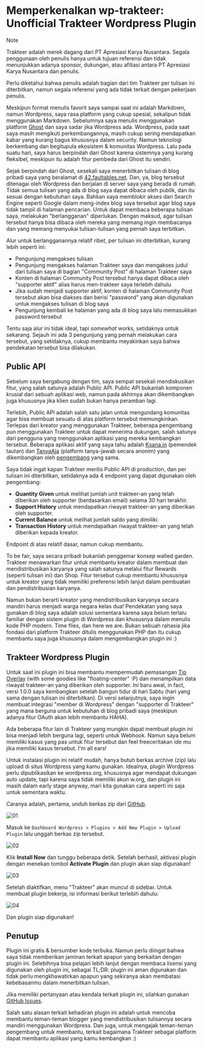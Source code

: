 # Memperkenalkan wp-trakteer: Unofficial Trakteer Wordpress Plugin

> [!NOTE]
>
> Trakteer adalah merek dagang dari PT Apresiasi Karya Nusantara. Segala penggunaan oleh penulis hanya untuk tujuan referensi dan tidak menunjukkan adanya sponsor, dukungan, atau afiliasi antara PT Apresiasi Karya Nusantara dan penulis.
>
> Perlu diketahui bahwa penulis adalah bagian dari tim Trakteer per tulisan ini diterbitkan, namun segala referensi yang ada tidak terkait dengan pekerjaan penulis.

Meskipun format menulis favorit saya sampai saat ini adalah Markdown, namun Wordpress, saya rasa platform yang cukup spesial, sekalipun tidak menggunakan Markdown. Sebelumnya saya menulis menggunakan platform [Ghost](https://ghost.org/) dan saya sadar jika Wordpress ada. Wordpress, pada saat saya masih mengikuti perkembangannya, masih cukup sering mendapatkan kabar yang kurang bagus khususnya dalam security. Namun teknologi berkembang dan begitupula ekosistem & komunitas Wordpress. Lalu pada suatu hari, saya harus berpindah dari Ghost karena sistemnya yang kurang fleksibel, meskipun itu adalah fitur pembeda dari Ghost itu sendiri.

Sejak berpindah dari Ghost, sesekali saya menerbitkan tulisan di blog pribadi saya yang beralamat di [42.faultables.net](https://42.faultables.net). Dan, ya, blog tersebut ditenagai oleh Wordpress dan berjalan di server saya yang berada di rumah. Tidak semua tulisan yang ada di blog saya dapat dibaca oleh publik, dan itu sesuai dengan kebutuhan saya. Bahkan saya memblokir akses dari Search Engine seperti Google dalam meng-index blog saya tersebut agar blog saya tidak tampil di halaman pencarian. Untuk dapat membaca beberapa tulisan saya, melakukan "berlangganan" diperlukan. Dengan maksud, agar tulisan tersebut hanya bisa dibaca oleh mereka yang memang ingin membacanya dan yang memang menyukai tulisan-tulisan yang pernah saya terbitkan.

Alur untuk berlangganannya relatif ribet, per tulisan ini diterbitkan, kurang lebih seperti ini:

- Pengunjung mengakses tulisan
- Pengunjung mengakses halaman Trakteer saya dan mengakses judul dari tulisan saya di bagian "Community Post" di halaman Trakteer saya
- Konten di halaman Community Post tersebut hanya dapat dibaca oleh "supporter aktif" alias harus men-trakteer saya terlebih dahulu
- Jika sudah menjadi supporter aktif, konten di halaman Community Post tersebut akan bisa diakses dan berisi "password" yang akan digunakan untuk mengakses tulisan di blog saya
- Pengunjung kembali ke halaman yang ada di blog saya lalu memasukkan password tersebut

Tentu saja alur ini tidak ideal, tapi *somewhat* works, setidaknya untuk sekarang. Sejauh ini ada 3 pengunjung yang pernah melakukan cara tersebut, yang setidaknya, cukup membantu meyakinkan saya bahwa pendekatan tersebut bisa dilakukan.

## Public API

Sebelum saya bergabung dengan tim, saya sempat sesekali mendiskusikan fitur, yang salah satunya adalah Public API. Public API bukanlah komponen krusial dari sebuah aplikasi web, namun pada akhirnya akan dikembangkan juga khususnya jika klien sudah bukan hanya peramban lagi.

Terlebih, Public API adalah salah satu jalan untuk mengundang komunitas agar bisa membuat sesuatu di atas platform tersebut memungkinkan. Terlepas dari kreator yang menggunakan Trakteer, beberapa pengembang pun menggunakan Trakteer untuk dapat menerima dukungan, salah satunya dari pengguna yang menggunakan aplikasi yang mereka kembangkan tersebut. Beberapa aplikasi aktif yang saya tahu adalah [Ksana.in](https://ksana.in) (pemendek tautan) dan [TanyaAja](https://tanyaaja.in) (platform tanya-jawab secara anonim) yang dikembangkan oleh [pengembang](https://www.mazipan.space/support) yang sama.

Saya tidak ingat kapan Trakteer merilis Public API di production, dan per tulisan ini diterbitkan, setidaknya ada 4 endpoint yang dapat digunakan oleh pengembang:

- **Quantity Given** untuk melihat jumlah unit trakteer-an yang telah diberikan oleh supporter (berdasarkan email) selama 30 hari terakhir.
- **Support History** untuk mendapatkan riwayat trakteer-an yang diberikan oleh supporter.
- **Current Balance** untuk melihat jumlah saldo yang dimiliki.
- **Transaction History** untuk mendapatkan riwayat trakteer-an yang telah diberikan kepada kreator.

Endpoint di atas relatif dasar, namun cukup membantu.

To be fair, saya secara pribadi bukanlah penggemar konsep walled garden. Trakteer menawarkan fitur untuk membantu kreator dalam membuat dan mendistribusikan karyanya yang salah satunya melalui fitur Rewards (seperti tulisan ini) dan Shop. Fitur tersebut cukup membantu khususnya untuk kreator yang tidak memiliki preferensi lebih lanjut dalam pembuatan dan pendistribusian karyanya.

Namun bukan berarti kreator yang mendistribusikan karyanya secara mandiri harus menjadi warga negara kelas dua! Pendekatan yang saya gunakan di blog saya adalah solusi sementara karena saya belum terlalu familiar dengan sistem plugin di Wordpress dan khususnya dalam menulis kode PHP modern. Time flies, dan here we are. Bukan sebuah rahasia jika fondasi dari platform Trakteer ditulis menggunakan PHP dan itu cukup membantu saya juga khususnya dalam mengembangkan plugin ini :)

## Trakteer Wordpress Plugin

Untuk saat ini plugin ini bisa membantu mempermudah pemasangan [Tip Overlay](https://trakteer.id/manage/website-embeds) (with some goodies like "floating-center" :P) dan menampilkan data riwayat trakteer-an yang diberikan oleh supporter. Ini baru awal, in fact, versi 1.0.0 saya kembangkan setelah bangun tidur di hari Sabtu (hari yang sama dengan tulisan ini diterbitkan). Di versi selanjutnya, saya ingin membuat integrasi "member di Wordpress" dengan "supporter di Trakteer" yang mana berguna untuk kebutuhan di blog pribadi saya (meskipun adanya fitur OAuth akan lebih membantu HAHA).

Ada beberapa fitur lain di Trakteer yang mungkin dapat membuat plugin ini bisa menjadi lebih berguna lagi, seperti untuk Webhook. Namun saya belum memiliki kasus yang pas untuk fitur tersebut dan feel freeceritakan ide mu jika memiliki kasus tersebut. I'm all ears!

Untuk instalasi plugin ini relatif mudah, hanya butuh berkas archive (zip) lalu upload di situs Wordpress yang kamu gunakan. Idealnya, plugin Wordpress perlu dipublikasikan ke wordpress.org, khususnya agar mendapat dukungan auto update, tapi karena saya tidak memiliki akun w.org, dan plugin ini masih dalam early stage anyway, mari kita gunakan cara seperti ini saja untuk sementara waktu.

Caranya adalah, pertama, unduh berkas zip dari [GitHub](https://github.com/faultables/wp-trakteer/releases).

![01](./01.png)

Masuk ke `Dashboard Wordpress > Plugins > Add New Plugin > Upload Plugin` lalu unggah berkas zip tersebut.

![02](./02.png)

Klik **Install Now** dan tunggu beberapa detik. Setelah berhasil, aktivasi plugin dengan menekan tombol **Activate Plugin** dan plugin akan siap digunakan!

![03](./03.png)

Setelah diaktifkan, menu "Trakteer" akan muncul di sidebar. Untuk membuat plugin bekerja, isi informasi berikut terlebih dahulu:

![04](./04.png)

Dan plugin siap digunakan!

## Penutup

Plugin ini gratis & bersumber kode terbuka. Namun perlu diingat bahwa saya tidak memberikan jaminan terkait apapun yang berkaitan dengan plugin ini. Selebihnya bisa pelajari lebih lanjut dengan membaca lisensi yang digunakan oleh plugin ini, sebagai TL;DR: plugin ini aman digunakan dan tidak perlu mengkhawatirkan apapun yang sekiranya akan membatasi kebebasanmu dalam menerbitkan tulisan.

Jika memiliki pertanyaan atau kendala terkait plugin ini, silahkan gunakan [GitHub Issues](https://github.com/faultables/wp-trakteer/issues/new).

Salah satu alasan terkait kehadiran plugin ini adalah untuk mencoba membantu teman-teman blogger yang mendistribusikan tulisannya secara mandiri menggunakan Wordpress. Dan juga, untuk mengajak teman-teman pengembang untuk membantu, terkait bagaimana Trakteer sebagai platform dapat membantu aplikasi yang kamu kembangkan :)
